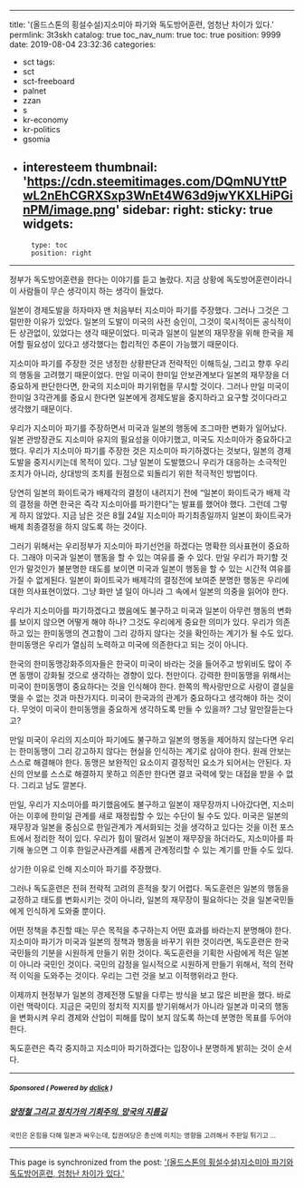 
---
title: '(올드스톤의 횡설수설)지소미아 파기와 독도방어훈련, 엄청난 차이가 있다.'
permlink: 3t3skh
catalog: true
toc_nav_num: true
toc: true
position: 9999
date: 2019-08-04 23:32:36
categories:
- sct
tags:
- sct
- sct-freeboard
- palnet
- zzan
- s
- kr-economy
- kr-politics
- gsomia
- interesteem
thumbnail: 'https://cdn.steemitimages.com/DQmNUYttPwL2nEhCGRXSxp3WnEt4W63d9jwYKXLHiPGinPM/image.png'
sidebar:
    right:
        sticky: true
widgets:
    -
        type: toc
        position: right
---


정부가 독도방어훈련을 한다는 이야기를 듣고 놀랐다. 지금 상황에 독도방어훈련이라니 이 사람들이 무슨 생각이지 하는 생각이 들었다.

일본이 경제도발을 하자마자 맨 처음부터 지소미아 파기를 주장했다. 그러나 그것은 그럴만한 이유가 있었다. 일본의 도발이 미국의 사전 승인이, 그것이 묵시적이든 공식적이든 상관없이, 있었다는 생각 때문이었다. 미국과 일본이 일본의 재무장을 위해 한국을 제어할 필요성이 있다고 생각했다는 합리적인 추론이 가능했기 때문이다.

지소미아 파기를 주장한 것은 냉정한 상황판단과 전략적인 이해득실, 그리고 향후 우리의 행동을 고려했기 때문이었다. 만일 미국이 한미일 안보관계보다 일본의 재무장을 더 중요하게 판단한다면, 한국의 지소미아 파기위협을 무시할 것이다. 그러나 만일 미국이 한미일 3각관계를 중요시 한다면 일본에게 경제도발을 중지하라고 요구할 것이다라고 생각했기 때문이다.

우리가 지소미아 파기를 주장하면서 미국과 일본의 행동에 조그마한 변화가 일어났다. 일본 관방장관도 지소미아 유지의 필요성을 이야기했고, 미국도 지소미아가 중요하다고 했다. 우리가 지소미아 파기를 주장한 것은 지소미아 파기하겠다는 것보다, 일본의 경제도발을 중지시키는데 목적이 있다. 그냥 일본이 도발했으니 우리가 대응하는 소극적인 조치가 아니라, 상대방의 조치를 원점으로 되돌리기 위한 적극적인 방법이다.

당연히 일본의 화이트국가 배제각의 결정이 내려지기 전에 “일본이 화이트국가 배제 각의 결정을 하면 한국은 즉각 지소미아를 파기한다”는 발표를 했어야 했다. 그런데 그렇게 하지 않았다. 지금 남은 것은 8월 24일 지소미아 파기최종일까지 일본이 화이트국가배제 최종결정을 하지 않도록 하는 것이다.

그러기 위해서는 우리정부가 지소미아 파기선언을 하겠다는 명확한 의사표현이 중요하다. 그래야 미국과 일본이 행동을 할 수 있는 여유를 줄 수 있다. 만일 우리가 파기할 것인가 말것인가 불분명한 태도를 보이면 미국과 일본이 행동을 할 수 있는 시간적 여유를 가질 수 없게된다. 일본이 화이트국가 배제각의 결정전에 보여준 분명한 행동은 우리에 대한 의사표현이었다. 그냥 화만 낼 일이 아니라 그 속에서 일본의 의중을 읽어야 한다.

우리가 지소미아를 파기하겠다고 했음에도 불구하고 미국과 일본이 아무런 행동의 변화를 보이지 않으면 어떻게 해야 하나? 그것도 우리에게 중요한 의미가 있다. 우리가 의존하고 있는 한미동맹의 견고함이 그리 강하지 않다는 것을 확인하는 계기가 될 수도 있다. 한미동맹은 우리가 열심히 노력하고 미국에 의존한다고 되는 것이 아니다.

한국의 한미동맹강화주의자들은 한국이 미국이 바라는 것을 들어주고 방위비도 많이 주면 동맹이 강화될 것으로 생각하는 경향이 있다. 천만이다. 강력한 한미동맹을 위해서는 미국이 한미동맹이 중요하다는 것을 인식해야 한다. 한쪽의 짝사랑만으로 사랑이 결실을 맺을 수 없는 것과 마찬가지다. 미국이 한국과의 관계가 중요하다고 생각해야 하는 것이다. 무엇이 미국이 한미동맹을 중요하게 생각하도록 만들 수 있을까? 그냥 말만잘듣는다고?

만일 미국이 우리의 지소미아 파기에도 불구하고 일본의 행동을 제어하지 않는다면 우리는 한미동맹이 그리 강고하지 않다는 현실을 인식하는 계기로 삼아야 한다. 원래 안보는 스스로 해결해야 한다. 동맹은 보완적인 요소이지 결정적인 요소가 되어서는 안된다. 자신의 안보를 스스로 해결하지 못하고 의존만 한다면 결코 국력에 맞는 대접을 받을 수 없다. 그리고 남도 깔본다.

만일, 우리가 지소미아를 파기했음에도 불구하고 일본이 재무장까지 나아갔다면, 지소미아는 이후에 한미일 관계를 새로 재정립할 수 있는 수단이 될 수도 있다. 미국은 일본의 재무장과 일본을 중심으로 한일관계가 계서화되는 것을 생각하고 있다는 것을 이전 포스트에서 정리한 적이 있다. 우리가 힘이 딸려서 일본이 재무장을 하더라도, 지소미아를 파기해 놓으면 그 이후 한일군사관계를 새롭게 관계정리할 수 있는 계기를 만들 수도 있다.

상기한 이유로 인해 지소미아 파기를 주장했다.

그러나 독도훈련은 전혀 전략적 고려의 흔적을 찾기 어렵다. 독도훈련은 일본의 행동을 교정하고 태도를 변화시키는 것이 아니라, 일본의 재무장이 필요하다는 것을 일본국민들에게 인식하게 도와줄 뿐이다.

어떤 정책을 추진할 때는 무슨 목적을 추구하는지 어떤 효과를 바라는지 분명해야 한다. 지소미아 파기가 미국과 일본의 정책과 행동을 바꾸기 위한 것이라면, 독도훈련은 한국 국민들의 기분을 시원하게 만들기 위한 것이다. 독도훈련을 기획한 사람에게 적은 일본이 아니라 국민인 것이다. 국민의 감정을 일시적으로 시원하게 만들기 위해서, 적의 전략적 이익을 도와주는 것이다. 우리는 그런 것을 보고 이적행위라고 한다.

이제까지 현정부가 일본의 경제전쟁 도발을 다루는 방식을 보고 많은 비판을 했다. 바로 이런 맥락이다. 지금은 국민의 정치적 지지를 받기위해서가 아니라 일본과 미국의 행동을 변화시켜 우리 경제와 산업이 피해를 많이 보지 않도록 하는데 분명한 목표를 두어야 한다.

독도훈련은 즉각 중지하고 지소미아 파기하겠다는 입장이나 분명하게 밝히는 것이 순서다.

---

#####  <sub> **Sponsored ( Powered by [dclick](https://www.dclick.io) )** </sub>
##### [양정철 그리고 정치가의 기회주의, 망국의 지름길](https://api.dclick.io/v1/c?x=eyJhbGciOiJIUzI1NiIsInR5cCI6IkpXVCJ9.eyJjIjoib2xkc3RvbmUiLCJzIjoiM3Qzc2toIiwiYSI6WyJ0LTIwMTciXSwidXJsIjoiaHR0cDovL29sZHN0b25lLmRvdGhvbWUuY28ua3Ivb3Bwb3J0dW5pc20tZGVtb2NyYXRzLWtvcmVhLyIsImlhdCI6MTU2NDk2MTk0NSwiZXhwIjoxODgwMzIxOTQ1fQ.rrrHWdBEnRFh8Ux0bitbYuahzTYx7zARAnPR2cFakaI)
<sup>국민은 온힘을 다해 일본과 싸우는데, 집권여당은 총선에 미치는 영향을 고려해서 주판일 튀기고 ...</sup>


- - -

This page is synchronized from the post: ['(올드스톤의 횡설수설)지소미아 파기와 독도방어훈련, 엄청난 차이가 있다.'](https://steemit.com/@oldstone/3t3skh)
